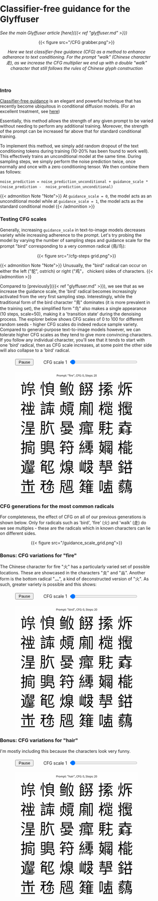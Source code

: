# Classifier-free guidance for the Glyffuser

<!-- JS for animations -->
<script>
  document.addEventListener('DOMContentLoaded', (event) => {
    function initializeSlider(sliderId, outputImageId, sliderValueId, autoplayButtonId, folder) {
      const slider = document.getElementById(sliderId);
      const outputImage = document.getElementById(outputImageId);
      const sliderValue = document.getElementById(sliderValueId);
      const autoplayButton = document.getElementById(autoplayButtonId);

      let autoplay = true;
      let interval;

      function updateSlider(value) {
        sliderValue.textContent = `CFG scale ${value}`;
        outputImage.src = `/${folder}_slider/${folder}-CFG${value}_grid.png`;
      }

      slider.addEventListener('input', (event) => {
        const value = event.target.value;
        updateSlider(value);
      });

      autoplayButton.addEventListener('click', () => {
        autoplay = !autoplay;
        autoplayButton.textContent = autoplay ? 'Pause' : 'Play';
        if (autoplay) {
          startAutoplay();
        } else {
          clearInterval(interval);
        }
      });

      function startAutoplay() {
        interval = setInterval(() => {
          let value = parseInt(slider.value, 10);
          value = (value + 1) % 100;
          slider.value = value;
          updateSlider(value);
        }, 100); // Change the interval time as needed
      }

      // Start autoplay by default
      startAutoplay();
    }

    initializeSlider('parameterSlider1', 'outputImage1', 'sliderValue1', 'autoplayButton1', 'bird');
    initializeSlider('parameterSlider2', 'outputImage2', 'sliderValue2', 'autoplayButton2', 'fire');
    initializeSlider('parameterSlider3', 'outputImage3', 'sliderValue3', 'autoplayButton3', 'hair');
  });
</script>

<style>
  .slider-container {
    width: 80%; /* Adjust the width as a percentage of the window size */
    margin: 20px auto;
    display: flex; /* Use flexbox to align items horizontally */
    align-items: center; /* Center items vertically */
  }
  .parameterSlider {
    flex: 1; /* Allow the slider to grow and take available space */
    margin-left: 10px; /* Add some space between the value and the slider */
  }
  .outputImage {
    display: block;
    margin: 20px auto;
    max-width: 80%; /* Adjust the width of the image relative to the window size */
  }
  .sliderValue {
    min-width: 100px; /* Ensure the value box has some width */
    text-align: right; /* Align the text inside the value box to the right */
  }
  .autoplayButton {
    min-width: 60px; /* Set a fixed minimum width for the button */
    margin-right: 10px; /* Add some space between the button and the value */
  }
  body {
    margin: 0; /* Remove default margin */
    padding: 0; /* Remove default padding */
  }
</style>

_See the main Glyffuser article [here]({{< ref "glyffuser.md" >}})_

<center>
{{< figure src="/CFG grabber.png">}}

_Here we test classifier-free guidance (CFG) as a method to enhance adherance to text conditioning. For the prompt "walk" (Chinese character 走), as we increase the CFG multiplier we end up with a double "walk" character that still follows the rules of Chinese glyph construction_
</center>
<br>

### Intro
[Classifier-free guidance](https://arxiv.org/abs/2207.12598) is an elegant and powerful technique that has recently become ubiquitous in conditional diffusion models. (For an excellent treatment, see [here](https://sander.ai/2022/05/26/guidance.html))

Essentially, this method allows the strength of any given prompt to be varied without needing to perform any additional training. Moreover, the strength of the prompt can be increased far above that for standard conditional training.

To implement this method, we simply add random dropout of the text conditioning tokens during training (10-20% has been found to work well). This effectively trains an unconditional model at the same time. During sampling steps, we simply perform the noise prediction twice, once normally and once with a zero conditioning tensor. We then combine them as follows:

`noise_prediction = noise_prediction_unconditional + guidance_scale * (noise_prediction -  noise_prediction_unconditional)`

{{< admonition Note "Note">}}
At `guidance_scale = 0`, the model acts as an unconditional model while at `guidance_scale = 1`, the model acts as the standard conditional model
{{< /admonition >}}

### Testing CFG scales
Generally, increasing `guidance_scale` in text-to-image models decreases variety while increasing adherence to the prompt. Let's try probing the model by varying the number of sampling steps and guidance scale for the prompt "bird" corresponding to a very common radical (鳥/鸟):

<center>
{{< figure src="/cfg-steps grid.png">}}
</center>

{{< admonition Note "Note">}}
Unusually, the "bird" radical can occur on either the left ("鸵", ostrich) or right ("鸡"， chicken) sides of characters.
{{< /admonition >}}

Compared to [previously]({{< ref "glyffuser.md" >}}), we see that as we increase the guidance scale, the 'bird' radical becomes increasingly activated from the very first sampling step. Interestingly, while the traditional form of the bird character "鳥" dominates (it is more prevalent in the training set), the simplified form "鸟" also makes a single appearance (10 steps, scale=50), making it a 'transition state' during the denoising process. The explorer below shows CFG scales of 0 to 100 for different random seeds - higher CFG scales do indeed reduce sample variety. Compared to general-purpose text-to-image models however, we can tolerate higher CFG scales as they tend to give more convincing characters. If you follow any individual character, you'll see that it tends to start with one 'bird' radical, then as CFG scale increases, at some point the other side will also collapse to a 'bird' radical.

<!-- <center>
  <video width="100%" autoplay loop muted playsinline>
    <source src="/bird_CFG1-100_compressed.mp4" type="video/mp4">
    Your browser does not support the video tag.
  </video>
</center> -->

<div class="slider-container unique-slider-container1">
  <button id="autoplayButton1" class="autoplayButton">Pause</button>
  <span id="sliderValue1" class="sliderValue">CFG scale 1</span>
  <input type="range" min="0" max="99" step="1" value="1" id="parameterSlider1" class="parameterSlider">
</div>
<img id="outputImage1" class="outputImage" src="/fire_slider/fire-CFG0_grid.png" alt="Model Output">


### CFG generations for the most common radicals
For completeness, the effect of CFG on all of our previous generations is shown below. Only for radicals such as 'bird', 'fire' (火) and 'walk' (走) do we see multiples - these are the radicals which in known characters can lie on different sides.
<center>
{{< figure src="/guidance_scale_grid.png">}}
</center>

### Bonus: CFG variations for "fire"
The Chinese character for fire "火" has a particularly varied set of possible locations. These are showcased in the characters "炎" and "焱". Another form is the bottom radical "灬", a kind of deconstructed version of "火". As such, greater variety is possible and this shows:
<!-- <center>
  <video width="100%" autoplay loop muted playsinline>
    <source src="/fire_CFG1-100_compressed.mp4" type="video/mp4">
    Your browser does not support the video tag.
  </video>
</center> -->


<div class="slider-container unique-slider-container2">
  <button id="autoplayButton2" class="autoplayButton">Pause</button>
  <span id="sliderValue2" class="sliderValue">CFG scale 1</span>
  <input type="range" min="0" max="99" step="1" value="1" id="parameterSlider2" class="parameterSlider">
</div>
<img id="outputImage2" class="outputImage" src="/bird_slider/bird-CFG0_grid.png" alt="Model Output">


### Bonus: CFG variations for "hair"
I'm mostly including this because the characters look very funny.
<div class="slider-container unique-slider-container3">
  <button id="autoplayButton3" class="autoplayButton">Pause</button>
  <span id="sliderValue3" class="sliderValue">CFG scale 1</span>
  <input type="range" min="0" max="99" step="1" value="1" id="parameterSlider3" class="parameterSlider">
</div>
<img id="outputImage3" class="outputImage" src="/hair_slider/hair-CFG0_grid.png" alt="Model Output">

